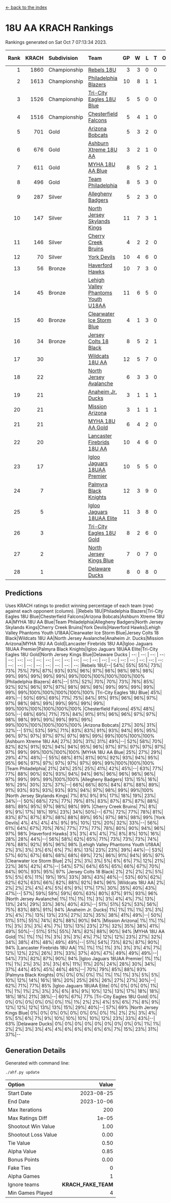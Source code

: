 [<- back to the index](readme.md)
# 18U AA KRACH Rankings
Rankings generated on Sat Oct  7 07:13:34 2023.

Rank|KRACH|Subdivision|Team|GP|W|L|T|OTW|OTL|SoS|Exp Wins|Win Diff
---:|---:|:---|:---|---:|---:|---:|---:|---:|---:|---:|---:|---:
1|1860|Championship|[Rebels 18U](https://gamesheetstats.com/seasons/3659/teams/140766/schedule)|3|3|0|0|0|0|75|3.9|0.0
2|1613|Championship|[Philadelphia Blazers](https://gamesheetstats.com/seasons/3659/teams/140765/schedule)|10|8|1|1|0|1|364|9.3|-0.0
3|1526|Championship|[Tri-City Eagles 18U Blue](https://gamesheetstats.com/seasons/3659/teams/140769/schedule)|5|5|0|0|1|0|41|5.8|-0.0
4|1516|Championship|[Chesterfield Falcons](https://gamesheetstats.com/seasons/3659/teams/143454/schedule)|5|4|1|0|1|0|487|4.8|-0.0
5|701|Gold|[Arizona Bobcats](https://gamesheetstats.com/seasons/3659/teams/143450/schedule)|5|3|2|0|0|0|660|3.8|-0.0
6|676|Gold|[Ashburn Xtreme 18U AA](https://gamesheetstats.com/seasons/3659/teams/140750/schedule)|3|2|1|0|0|0|321|2.8|-0.0
7|611|Gold|[MYHA 18U AA Blue](https://gamesheetstats.com/seasons/3659/teams/140759/schedule)|8|5|2|1|0|0|480|6.3|-0.0
8|496|Gold|[Team Philadelphia](https://gamesheetstats.com/seasons/3659/teams/140768/schedule)|8|5|3|0|0|0|471|5.8|-0.0
9|287|Silver|[Allegheny Badgers](https://gamesheetstats.com/seasons/3659/teams/143448/schedule)|5|2|3|0|0|0|613|2.8|-0.0
10|147|Silver|[North Jersey Skylands Kings](https://gamesheetstats.com/seasons/3659/teams/140763/schedule)|11|7|3|1|1|0|457|8.4|0.0
11|146|Silver|[Cherry Creek Bruins](https://gamesheetstats.com/seasons/3659/teams/143451/schedule)|4|2|2|0|0|0|443|2.8|-0.0
12|70|Silver|[York Devils](https://gamesheetstats.com/seasons/3659/teams/140772/schedule)|10|4|6|0|1|0|438|4.8|-0.0
13|56|Bronze|[Haverford Hawks](https://gamesheetstats.com/seasons/3659/teams/140752/schedule)|10|7|3|0|1|2|157|7.9|0.0
14|45|Bronze|[Lehigh Valley Phantoms Youth U18AA](https://gamesheetstats.com/seasons/3659/teams/140758/schedule)|11|6|5|0|0|1|94|6.9|0.0
15|40|Bronze|[Clearwater Ice Storm Blue](https://gamesheetstats.com/seasons/3659/teams/143452/schedule)|4|1|3|0|1|1|426|1.8|-0.0
16|34|Bronze|[Jersey Colts 18 Black](https://gamesheetstats.com/seasons/3659/teams/140756/schedule)|8|5|2|1|0|0|28|6.4|0.0
17|30||[Wildcats 18U AA](https://gamesheetstats.com/seasons/3659/teams/140771/schedule)|12|5|7|0|0|0|179|5.9|0.0
18|22||[North Jersey Avalanche](https://gamesheetstats.com/seasons/3659/teams/140761/schedule)|6|3|3|0|0|1|36|3.9|0.0
19|21||[Anaheim Jr. Ducks](https://gamesheetstats.com/seasons/3659/teams/143456/schedule)|3|1|1|1|0|0|17|2.4|0.0
20|21||[Mission Arizona](https://gamesheetstats.com/seasons/3659/teams/143449/schedule)|3|1|1|1|0|0|17|2.4|0.0
21|21||[MYHA 18U AA Gold](https://gamesheetstats.com/seasons/3659/teams/140760/schedule)|6|4|2|0|1|1|14|4.9|0.0
22|20||[Lancaster Firebrids 18U AA](https://gamesheetstats.com/seasons/3659/teams/140757/schedule)|10|4|6|0|1|1|315|4.9|0.0
23|17||[Igloo Jaguars 18UAA Premier](https://gamesheetstats.com/seasons/3659/teams/140755/schedule)|10|5|5|0|0|0|208|5.9|0.0
24|7||[Palmyra Black Knights](https://gamesheetstats.com/seasons/3659/teams/140764/schedule)|12|3|9|0|1|0|193|3.9|0.0
25|5||[Igloo Jaguars 18UAA Elite](https://gamesheetstats.com/seasons/3659/teams/140753/schedule)|11|3|8|0|0|0|56|3.9|0.0
26|3||[Tri-City Eagles 18U Gold](https://gamesheetstats.com/seasons/3659/teams/140770/schedule)|8|2|6|0|0|1|17|2.9|0.0
27|2||[North Jersey Kings Blue](https://gamesheetstats.com/seasons/3659/teams/140762/schedule)|7|0|7|0|0|0|267|0.9|0.0
28|1||[Delaware Ducks](https://gamesheetstats.com/seasons/3659/teams/140751/schedule)|8|0|8|0|0|0|203|0.9|0.0

## Predictions
Uses KRACH ratings to predict winning percentage of each team (row) against each opponent (column).
||Rebels 18U|Philadelphia Blazers|Tri-City Eagles 18U Blue|Chesterfield Falcons|Arizona Bobcats|Ashburn Xtreme 18U AA|MYHA 18U AA Blue|Team Philadelphia|Allegheny Badgers|North Jersey Skylands Kings|Cherry Creek Bruins|York Devils|Haverford Hawks|Lehigh Valley Phantoms Youth U18AA|Clearwater Ice Storm Blue|Jersey Colts 18 Black|Wildcats 18U AA|North Jersey Avalanche|Anaheim Jr. Ducks|Mission Arizona|MYHA 18U AA Gold|Lancaster Firebrids 18U AA|Igloo Jaguars 18UAA Premier|Palmyra Black Knights|Igloo Jaguars 18UAA Elite|Tri-City Eagles 18U Gold|North Jersey Kings Blue|Delaware Ducks
| --: | --: | --: | --: | --: | --: | --: | --: | --: | --: | --: | --: | --: | --: | --: | --: | --: | --: | --: | --: | --: | --: | --: | --: | --: | --: | --: | --: | --: 
|Rebels 18U|--| 54%| 55%| 55%| 73%| 73%| 75%| 79%| 87%| 93%| 93%| 96%| 97%| 98%| 98%| 98%| 98%| 99%| 99%| 99%| 99%| 99%| 99%|100%|100%|100%|100%|100%
|Philadelphia Blazers| 46%|--| 51%| 52%| 70%| 70%| 73%| 76%| 85%| 92%| 92%| 96%| 97%| 97%| 98%| 98%| 98%| 99%| 99%| 99%| 99%| 99%| 99%|100%|100%|100%|100%|100%
|Tri-City Eagles 18U Blue| 45%| 49%|--| 50%| 69%| 69%| 71%| 75%| 84%| 91%| 91%| 96%| 96%| 97%| 97%| 98%| 98%| 99%| 99%| 99%| 99%| 99%| 99%|100%|100%|100%|100%|100%
|Chesterfield Falcons| 45%| 48%| 50%|--| 68%| 69%| 71%| 75%| 84%| 91%| 91%| 96%| 96%| 97%| 97%| 98%| 98%| 99%| 99%| 99%| 99%| 99%| 99%|100%|100%|100%|100%|100%
|Arizona Bobcats| 27%| 30%| 31%| 32%|--| 51%| 53%| 59%| 71%| 83%| 83%| 91%| 93%| 94%| 95%| 95%| 96%| 97%| 97%| 97%| 97%| 97%| 98%| 99%| 99%|100%|100%|100%
|Ashburn Xtreme 18U AA| 27%| 30%| 31%| 31%| 49%|--| 52%| 58%| 70%| 82%| 82%| 91%| 92%| 94%| 94%| 95%| 96%| 97%| 97%| 97%| 97%| 97%| 97%| 99%| 99%|100%|100%|100%
|MYHA 18U AA Blue| 25%| 27%| 29%| 29%| 47%| 48%|--| 55%| 68%| 81%| 81%| 90%| 92%| 93%| 94%| 95%| 95%| 96%| 97%| 97%| 97%| 97%| 97%| 99%| 99%|100%|100%|100%
|Team Philadelphia| 21%| 24%| 25%| 25%| 41%| 42%| 45%|--| 63%| 77%| 77%| 88%| 90%| 92%| 93%| 94%| 94%| 96%| 96%| 96%| 96%| 96%| 97%| 99%| 99%| 99%|100%|100%
|Allegheny Badgers| 13%| 15%| 16%| 16%| 29%| 30%| 32%| 37%|--| 66%| 66%| 80%| 84%| 87%| 88%| 89%| 91%| 93%| 93%| 93%| 93%| 93%| 94%| 97%| 98%| 99%| 99%|100%
|North Jersey Skylands Kings|  7%|  8%|  9%|  9%| 17%| 18%| 19%| 23%| 34%|--| 50%| 68%| 72%| 77%| 79%| 81%| 83%| 87%| 87%| 87%| 88%| 88%| 89%| 95%| 97%| 98%| 98%| 99%
|Cherry Creek Bruins|  7%|  8%|  9%|  9%| 17%| 18%| 19%| 23%| 34%| 50%|--| 67%| 72%| 77%| 78%| 81%| 83%| 87%| 87%| 87%| 88%| 88%| 89%| 95%| 97%| 98%| 98%| 99%
|York Devils|  4%|  4%|  4%|  4%|  9%|  9%| 10%| 12%| 20%| 32%| 33%|--| 56%| 61%| 64%| 67%| 70%| 76%| 77%| 77%| 77%| 78%| 80%| 90%| 94%| 96%| 97%| 98%
|Haverford Hawks|  3%|  3%|  4%|  4%|  7%|  8%|  8%| 10%| 16%| 28%| 28%| 44%|--| 56%| 58%| 62%| 65%| 71%| 73%| 73%| 73%| 74%| 76%| 88%| 92%| 95%| 96%| 98%
|Lehigh Valley Phantoms Youth U18AA|  2%|  3%|  3%|  3%|  6%|  6%|  7%|  8%| 13%| 23%| 23%| 39%| 44%|--| 53%| 57%| 60%| 67%| 68%| 68%| 68%| 69%| 72%| 86%| 91%| 94%| 95%| 97%
|Clearwater Ice Storm Blue|  2%|  2%|  3%|  3%|  5%|  6%|  6%|  7%| 12%| 21%| 22%| 36%| 42%| 47%|--| 54%| 57%| 64%| 65%| 65%| 66%| 67%| 70%| 84%| 90%| 93%| 95%| 97%
|Jersey Colts 18 Black|  2%|  2%|  2%|  2%|  5%|  5%|  5%|  6%| 11%| 19%| 19%| 33%| 38%| 43%| 46%|--| 53%| 60%| 62%| 62%| 62%| 63%| 66%| 82%| 88%| 92%| 94%| 96%
|Wildcats 18U AA|  2%|  2%|  2%|  2%|  4%|  4%|  5%|  6%|  9%| 17%| 17%| 30%| 35%| 40%| 43%| 47%|--| 57%| 59%| 59%| 59%| 60%| 63%| 80%| 87%| 91%| 93%| 96%
|North Jersey Avalanche|  1%|  1%|  1%|  1%|  3%|  3%|  4%|  4%|  7%| 13%| 13%| 24%| 29%| 33%| 36%| 40%| 43%|--| 51%| 51%| 52%| 53%| 56%| 75%| 83%| 88%| 91%| 94%
|Anaheim Jr. Ducks|  1%|  1%|  1%|  1%|  3%|  3%|  3%|  4%|  7%| 13%| 13%| 23%| 27%| 32%| 35%| 38%| 41%| 49%|--| 50%| 51%| 51%| 55%| 74%| 82%| 88%| 90%| 94%
|Mission Arizona|  1%|  1%|  1%|  1%|  3%|  3%|  3%|  4%|  7%| 13%| 13%| 23%| 27%| 32%| 35%| 38%| 41%| 49%| 50%|--| 51%| 51%| 55%| 74%| 82%| 88%| 90%| 94%
|MYHA 18U AA Gold|  1%|  1%|  1%|  1%|  3%|  3%|  3%|  4%|  7%| 12%| 12%| 23%| 27%| 32%| 34%| 38%| 41%| 48%| 49%| 49%|--| 51%| 54%| 73%| 82%| 87%| 90%| 94%
|Lancaster Firebrids 18U AA|  1%|  1%|  1%|  1%|  3%|  3%|  3%|  4%|  7%| 12%| 12%| 22%| 26%| 31%| 33%| 37%| 40%| 47%| 49%| 49%| 49%|--| 54%| 73%| 82%| 87%| 90%| 94%
|Igloo Jaguars 18UAA Premier|  1%|  1%|  1%|  1%|  2%|  3%|  3%|  3%|  6%| 11%| 11%| 20%| 24%| 28%| 30%| 34%| 37%| 44%| 45%| 45%| 46%| 46%|--| 70%| 79%| 85%| 88%| 93%
|Palmyra Black Knights|  0%|  0%|  0%|  0%|  1%|  1%|  1%|  1%|  3%|  5%|  5%| 10%| 12%| 14%| 16%| 18%| 20%| 25%| 26%| 26%| 27%| 27%| 30%|--| 62%| 71%| 77%| 85%
|Igloo Jaguars 18UAA Elite|  0%|  0%|  0%|  0%|  1%|  1%|  1%|  1%|  2%|  3%|  3%|  6%|  8%|  9%| 10%| 12%| 13%| 17%| 18%| 18%| 18%| 18%| 21%| 38%|--| 60%| 67%| 77%
|Tri-City Eagles 18U Gold|  0%|  0%|  0%|  0%|  0%|  0%|  0%|  1%|  1%|  2%|  2%|  4%|  5%|  6%|  7%|  8%|  9%| 12%| 12%| 12%| 13%| 13%| 15%| 29%| 40%|--| 57%| 69%
|North Jersey Kings Blue|  0%|  0%|  0%|  0%|  0%|  0%|  0%|  0%|  1%|  2%|  2%|  3%|  4%|  5%|  5%|  6%|  7%|  9%| 10%| 10%| 10%| 10%| 12%| 23%| 33%| 43%|--| 63%
|Delaware Ducks|  0%|  0%|  0%|  0%|  0%|  0%|  0%|  0%|  0%|  1%|  1%|  2%|  2%|  3%|  3%|  4%|  4%|  6%|  6%|  6%|  6%|  6%|  7%| 15%| 23%| 31%| 37%|--

## Generation Details

Generated with command line:
```
./ahf.py update
```

| Option | Value |
| :----- | ----: |
| Start Date | 2023-08-25 |
| End Date | 2023-10-06 |
| Max Iterations | 200 |
| Max Ratings Diff | 1e-05 |
| Shootout Win Value | 1.00 |
| Shootout Loss Value | 0.00 |
| Tie Value | 0.50 |
| Alpha Value | 0.85 |
| Bonus Points | 0.00 |
| Fake Ties | 0 |
| Alpha Games | 1 |
| Ignore teams | __KRACH_FAKE_TEAM__ |
| Min Games Played | 4 |

